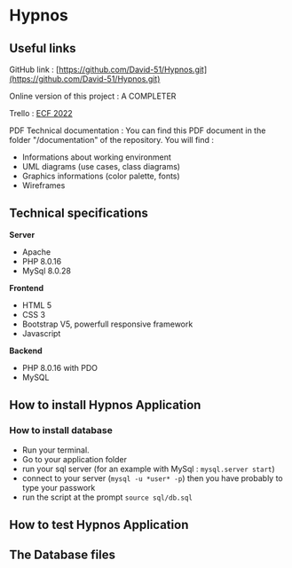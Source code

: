 # Hypnos

## Useful links

GitHub link : [https://github.com/David-51/Hypnos.git](https://github.com/David-51/Hypnos.git)

Online version of this project : A COMPLETER

Trello : [ECF 2022](https://trello.com/invite/b/qj4otr8J/f5005c1adbf0b05f8ea5d01bcda8c4cc/organisation-ecf)

PDF Technical documentation :
You can find this PDF document in the folder "/documentation" of the repository.
You will find :
- Informations about working environment
- UML diagrams (use cases, class diagrams)
- Graphics informations (color palette, fonts)
- Wireframes


## Technical specifications

**Server**
- Apache
- PHP 8.0.16
- MySql 8.0.28

**Frontend**
- HTML 5
- CSS 3
- Bootstrap V5, powerfull responsive framework
- Javascript

**Backend**
- PHP 8.0.16 with PDO
- MySQL

## How to install Hypnos Application
### How to install database
- Run your terminal.
- Go to your application folder
- run your sql server (for an example with MySql : ```mysql.server start```)
- connect to your server (```mysql -u *user* -p```)
then you have probably to type your passwork
- run the script at the prompt
```source sql/db.sql```



## How to test Hypnos Application

## The Database files
